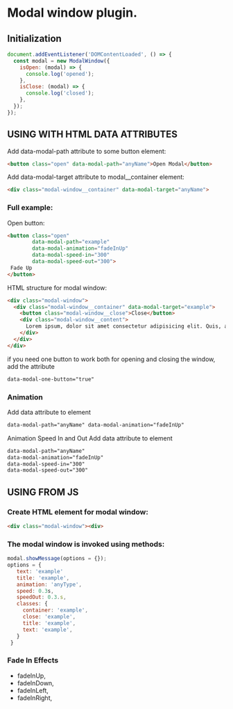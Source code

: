 # Modal window plugin.

## Initialization

```js
document.addEventListener('DOMContentLoaded', () => {
  const modal = new ModalWindow({
    isOpen: (modal) => {
      console.log('opened');
    },
    isClose: (modal) => {
      console.log('closed');
    },
  });
});
```

## USING WITH HTML DATA ATTRIBUTES
Add data-modal-path attribute to some button element:

```html
<button class="open" data-modal-path="anyName">Open Modal</button>
```

Add data-modal-target attribute to modal__container element:
```html
<div class="modal-window__container" data-modal-target="anyName">
```

### Full example:

Open button:
```html
<button class="open"
        data-modal-path="example"
        data-modal-animation="fadeInUp"
        data-modal-speed-in="300"
        data-modal-speed-out="300">
 Fade Up
</button>
```

HTML structure for modal window:
```html
<div class="modal-window">
  <div class="modal-window__container" data-modal-target="example">
    <button class="modal-window__close">Close</button>
    <div class="modal-window__content">
      Lorem ipsum, dolor sit amet consectetur adipisicing elit. Quis, asperiores?
    </div>
  </div>
</div>
```

if you need one button to work both for opening and closing the window, add the attribute
```html
data-modal-one-button="true"
```

### Animation
Add data attribute to element
```html
data-modal-path="anyName" data-modal-animation="fadeInUp"
```

Animation Speed In and Out
Add data attribute to element
```html
data-modal-path="anyName"
data-modal-animation="fadeInUp"
data-modal-speed-in="300"
data-modal-speed-out="300"
```

## USING FROM JS

### Create HTML element for modal window:
```html
<div class="modal-window"><div>
```

### The modal window is invoked using methods:
```js
modal.showMessage(options = {});
options = {
   text: 'example'
   title: 'example',
   animation: 'anyType',
   speed: 0.3s,
   speedOut: 0.3.s,
   classes: {
     container: 'example',
     close: 'example',
     title: 'example',
     text: 'example',
   }
 }
```

### Fade In Effects
  * fadeInUp,
  * fadeInDown,
  * fadeInLeft,
  * fadeInRight,
